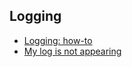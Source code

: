 ## Logging
- [Logging: how-to](Logging/Logging%20How-to.md)  
- [My log is not appearing](Logging/Log%20Not%20Appearing.md)